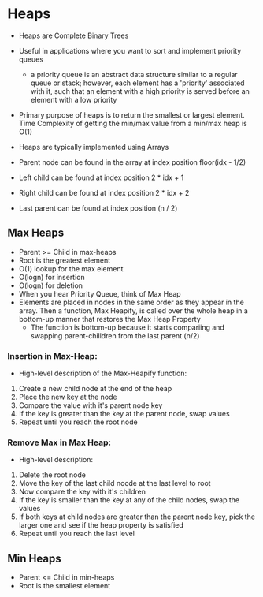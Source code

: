 # Heaps

* Heaps are Complete Binary Trees

* Useful in applications where you want to sort and implement priority queues
  * a priority queue is an abstract data structure similar to a regular queue or stack; however, each element has a 'priority' associated with it, such that an element with a high priority is served before an element with a low priority

* Primary purpose of heaps is to return the smallest or largest element. Time Complexity of getting the min/max value from a min/max heap is O(1)

* Heaps are typically implemented using Arrays
* Parent node can be found in the array at index position floor(idx - 1/2) 
* Left child can be found at index position 2 * idx + 1
* Right child can be found at index position 2 * idx + 2
* Last parent can be found at index position (n / 2)

## Max Heaps

* Parent >= Child in max-heaps
* Root is the greatest element
* O(1) lookup for the max element
* O(logn) for insertion
* O(logn) for deletion
* When you hear Priority Queue, think of Max Heap
* Elements are placed in nodes in the same order as they appear in the array. Then a function, Max Heapify, is called over the whole heap in a bottom-up manner that restores the Max Heap Property
  * The function is bottom-up because it starts compariing and swapping parent-chilldren from the last parent (n/2)

### Insertion in Max-Heap:

* High-level description of the Max-Heapify function:

1. Create a new child node at the end of the heap
2. Place the new key at the node
3. Compare the value with it's parent node key
4. If the key is greater than the key at the parent node, swap values
5. Repeat until you reach the root node

### Remove Max in Max Heap:

* High-level description:

1. Delete the root node
2. Move the key of the last child nocde at the last level to root
3. Now compare the key with it's children
4. If the key is smaller than the key at any of the child nodes, swap the values
5. If both keys at child nodes are greater than the parent node key, pick the larger one and see if the heap property is satisfied
6. Repeat until you reach the last level

## Min Heaps

* Parent <= Child in min-heaps
* Root is the smallest element

